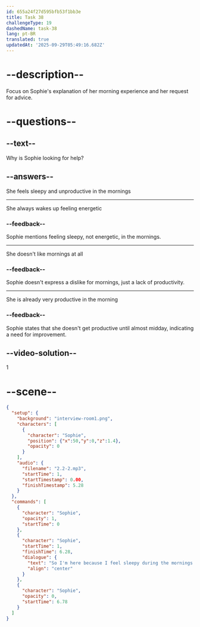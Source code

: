 ```yaml
---
id: 655a24f27d595bfb53f1bb3e
title: Task 38
challengeType: 19
dashedName: task-38
lang: pt-BR
translated: true
updatedAt: '2025-09-29T05:49:16.682Z'
---
```


<!-- (Audio) Sophie: So, I'm here because I feel sleepy during the mornings. I don't get productive until it's almost midday. -->

# --description--

Focus on Sophie's explanation of her morning experience and her request for advice.

# --questions--

## --text--

Why is Sophie looking for help?

## --answers--

She feels sleepy and unproductive in the mornings

---

She always wakes up feeling energetic

### --feedback--

Sophie mentions feeling sleepy, not energetic, in the mornings.

---

She doesn't like mornings at all

### --feedback--

Sophie doesn't express a dislike for mornings, just a lack of productivity.

---

She is already very productive in the morning

### --feedback--

Sophie states that she doesn't get productive until almost midday, indicating a need for improvement.

## --video-solution--

1

# --scene--

```json
{
  "setup": {
    "background": "interview-room1.png",
    "characters": [
      {
        "character": "Sophie",
        "position": {"x":50,"y":0,"z":1.4},
        "opacity": 0
      }
    ],
    "audio": {
      "filename": "2.2-2.mp3",
      "startTime": 1,
      "startTimestamp": 0.00,
      "finishTimestamp": 5.28
    }
  },
  "commands": [
    {
      "character": "Sophie",
      "opacity": 1,
      "startTime": 0
    },
    {
      "character": "Sophie",
      "startTime": 1,
      "finishTime": 6.28,
      "dialogue": {
        "text": "So I'm here because I feel sleepy during the mornings. I don't get productive until it's almost midday.",
        "align": "center"
      }
    },
    {
      "character": "Sophie",
      "opacity": 0,
      "startTime": 6.78
    }
  ]
}
```
